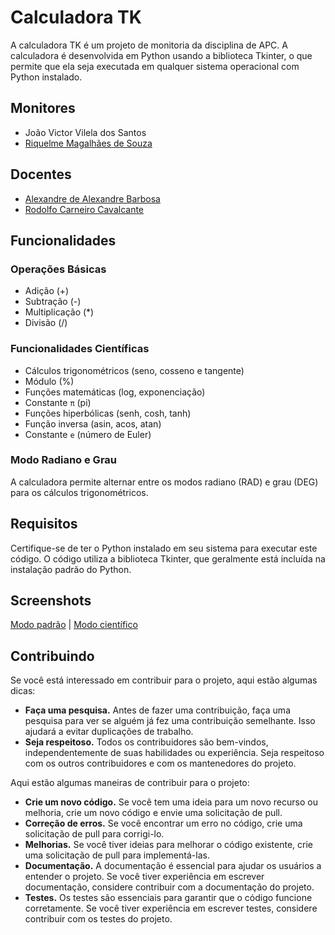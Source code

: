 # Calculadora TK

A calculadora TK é um projeto de monitoria da disciplina de APC. A calculadora é desenvolvida em Python usando a biblioteca Tkinter, o que permite que ela seja executada em qualquer sistema operacional com Python instalado.

## Monitores

- João Victor Vilela dos Santos
- [Riquelme Magalhães de Souza](https://github.com/RiquelmeMagal)

## Docentes

- [Alexandre de Alexandre Barbosa](http://lattes.cnpq.br/9588814902346410)
- [Rodolfo Carneiro Cavalcante](http://lattes.cnpq.br/0181615416246917)

## Funcionalidades

### Operações Básicas

- Adição (+)
- Subtração (-)
- Multiplicação (*)
- Divisão (/)

### Funcionalidades Científicas
- Cálculos trigonométricos (seno, cosseno e tangente)
- Módulo (%)
- Funções matemáticas (log, exponenciação)
- Constante ``π`` (pi)
- Funções hiperbólicas (senh, cosh, tanh)
- Função inversa (asin, acos, atan)
- Constante ``e`` (número de Euler)

### Modo Radiano e Grau
A calculadora permite alternar entre os modos radiano (RAD) e grau (DEG) para os cálculos trigonométricos.

## Requisitos
Certifique-se de ter o Python instalado em seu sistema para executar este código. O código utiliza a biblioteca Tkinter, que geralmente está incluída na instalação padrão do Python.

## Screenshots

[Modo padrão]() | [Modo científico]()

## Contribuindo

Se você está interessado em contribuir para o projeto, aqui estão algumas dicas:

- **Faça uma pesquisa.** Antes de fazer uma contribuição, faça uma pesquisa para ver se alguém já fez uma contribuição semelhante. Isso ajudará a evitar duplicações de trabalho.
- **Seja respeitoso.** Todos os contribuidores são bem-vindos, independentemente de suas habilidades ou experiência. Seja respeitoso com os outros contribuidores e com os mantenedores do projeto.

Aqui estão algumas maneiras de contribuir para o projeto:

- **Crie um novo código.** Se você tem uma ideia para um novo recurso ou melhoria, crie um novo código e envie uma solicitação de pull.
- **Correção de erros.** Se você encontrar um erro no código, crie uma solicitação de pull para corrigi-lo.
- **Melhorias.** Se você tiver ideias para melhorar o código existente, crie uma solicitação de pull para implementá-las.
- **Documentação.** A documentação é essencial para ajudar os usuários a entender o projeto. Se você tiver experiência em escrever documentação, considere contribuir com a documentação do projeto.
- **Testes.** Os testes são essenciais para garantir que o código funcione corretamente. Se você tiver experiência em escrever testes, considere contribuir com os testes do projeto.
